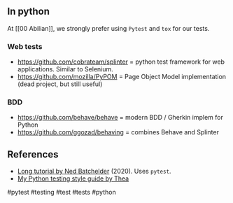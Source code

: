 ## In python

At [[00 Abilian]], we strongly prefer using `Pytest` and `tox` for our tests.

### Web tests

- https://github.com/cobrateam/splinter = python test framework for web applications. Similar to Selenium.
- https://github.com/mozilla/PyPOM = Page Object Model implementation (dead project, but still useful)

### BDD

- https://github.com/behave/behave = modern BDD / Gherkin implem for Python
- https://github.com/ggozad/behaving = combines Behave and Splinter

## References

- [Long tutorial by Ned Batchelder](https://nedbatchelder.com/text/test3.html) (2020). Uses `pytest`.
- [My Python testing style guide by Thea](https://blog.thea.codes/my-python-testing-style-guide/)

<!-- Keywords -->
#pytest #testing #test #tests #python
<!-- /Keywords -->
